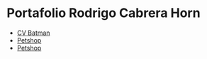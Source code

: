
<html lang="en">
<head>
    <meta charset="UTF-8">
    <meta http-equiv="X-UA-Compatible" content="IE=edge">
    <meta name="viewport" content="width=device-width, initial-scale=1.0">
    <title>Front End I</title>
</head>
<body>
    <h1>Portafolio Rodrigo Cabrera Horn</h1>
    <ul>
        <li><a href="./cv-batman/index.html">CV Batman</a></li>
        <li><a href="./petshop/index.html">Petshop</a></li>
        <li><a href="./LemonPie/index.html">Petshop</a></li>
    </ul>
</body>
</html>

